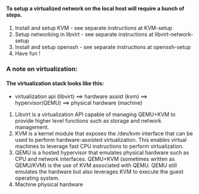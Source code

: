 

#### To setup a virtualized network on the local host will require a bunch of steps.

1. Install and setup KVM - see separate instructions at KVM-setup
2. Setup networking in libvirt - see separate instructions at libvirt-network-setup
3. Install and setup openssh - see separate instructions at openssh-setup
4. Have fun !

### A note on virtualization: 
#### The virtualization stack looks like this:
- virtualization api (libvirt) ==> hardware assist (kvm) ==> hypervisor(QEMU) ==> physical hardware (machine)

1. Libvirt is a virtualization API capable of managing QEMU+KVM to provide higher level functions such as storage and network management.
2. KVM is a kernel module that exposes the /dev/kvm interface that can be used to perform hardware-assisted virtualization. This enables virtual machines to leverage fast CPU instructions to perform virtualization.
3. QEMU is a hosted hypervisor that emulates physical hardware such as CPU and network interfaces.
QEMU+KVM (sometimes written as QEMU/KVM) is the use of KVM associated with QEMU. QEMU still emulates the hardware but also leverages KVM to execute the guest operating system.
4. Machine physical hardware
